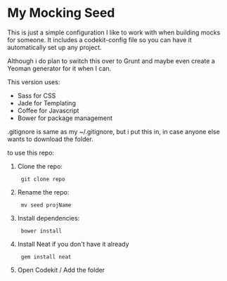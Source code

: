 # My Mocking Seed

This is just a simple configuration I like to work with when building mocks for someone.  It includes a codekit-config file so you can have it automatically set up any project.

Although i do plan to switch this over to Grunt and maybe even create a Yeoman generator for it when I can.

This version uses:

- Sass for CSS
- Jade for Templating
- Coffee for Javascript
- Bower for package management

.gitignore is same as my ~/.gitignore, but i put this in, in case anyone else wants to download the folder.

to use this repo:

1. Clone the repo:

        git clone repo

2. Rename the repo:

        mv seed projName

3. Install dependencies:

        bower install

4. Install Neat if you don't have it already

        gem install neat

5. Open Codekit / Add the folder